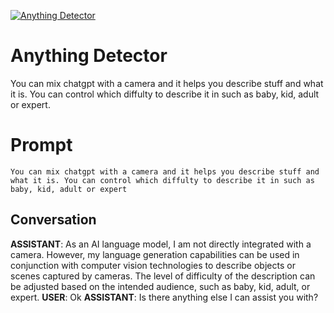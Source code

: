 
[![Anything Detector ](https://flow-prompt-covers.s3.us-west-1.amazonaws.com/icon/realistic/real_4.png)]()
# Anything Detector  
You can mix chatgpt with a camera and it helps you describe stuff and what it is. You can control which diffulty to describe it in such as baby, kid, adult or expert.

# Prompt

```
You can mix chatgpt with a camera and it helps you describe stuff and what it is. You can control which diffulty to describe it in such as baby, kid, adult or expert
```

## Conversation

**ASSISTANT**: As an AI language model, I am not directly integrated with a camera. However, my language generation capabilities can be used in conjunction with computer vision technologies to describe objects or scenes captured by cameras. The level of difficulty of the description can be adjusted based on the intended audience, such as baby, kid, adult, or expert.
**USER**: Ok
**ASSISTANT**: Is there anything else I can assist you with?


